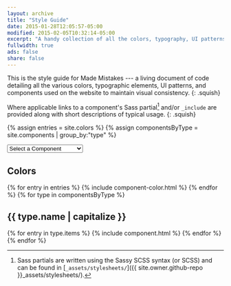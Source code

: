 ```yaml
---
layout: archive
title: "Style Guide"
date: 2015-01-28T12:05:57-05:00
modified: 2015-02-05T10:32:14-05:00
excerpt: "A handy collection of all the colors, typography, UI patterns, and components used on Made Mistakes."
fullwidth: true
ads: false
share: false
---
```


This is the style guide for Made Mistakes --- a living document of code detailing all the various colors, typographic elements, UI patterns, and components used on the website to maintain visual consistency.
{: .squish}

Where applicable links to a component's Sass partial[^sass] and/or `_include` are provided along with short descriptions of typical usage.
{: .squish}

[^sass]: Sass partials are written using the Sassy SCSS syntax (or SCSS) and can be found in [`_assets/stylesheets/`]({{ site.owner.github-repo }}_assets/stylesheets/).

{% assign entries = site.colors %}
{% assign componentsByType = site.components | group_by:"type" %}

<nav id="component-selector" class="wrap">
  <form>
    <select name="newurl" id="component-select" onChange="window.location.replace(this.options[this.selectedIndex].value)">
      <option value="">Select a Component</option>
      <option value="#guide-color-palettes">Colors</option>
      {% for type in componentsByType %}
      <option value="#guide-{{ type.name }}">{{ type.name | capitalize }}</option>
      {% for entry in type.items %}
      <option value="#guide-{{ entry.title | slugify }}">&nbsp;&nbsp;&nbsp;{{ entry.title }}</option>
      {% endfor %}
      {% endfor %}
    </select>
  </form>
</nav>

<h2 id="guide-color-palettes" class="cf">Colors</h2>
{% for entry in entries %}
  {% include component-color.html %}
{% endfor %}
{% for type in componentsByType %}
<h2 id="guide-{{ type.name }}" class="cf">{{ type.name | capitalize }}</h2>
{% for entry in type.items %}
{% include component.html %}
{% endfor %}
{% endfor %}
